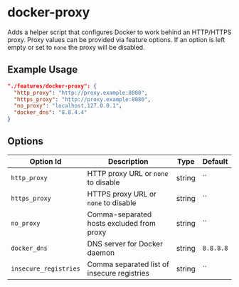 # docker-proxy

Adds a helper script that configures Docker to work behind an HTTP/HTTPS proxy.
Proxy values can be provided via feature options. If an option is left empty or
set to `none` the proxy will be disabled.

## Example Usage

```json
"./features/docker-proxy": {
  "http_proxy": "http://proxy.example:8080",
  "https_proxy": "http://proxy.example:8080",
  "no_proxy": "localhost,127.0.0.1",
  "docker_dns": "8.8.4.4"
}
```

## Options

| Option Id | Description | Type | Default |
|-----------|-------------|------|---------|
| `http_proxy` | HTTP proxy URL or `none` to disable | string | `` |
| `https_proxy` | HTTPS proxy URL or `none` to disable | string | `` |
| `no_proxy` | Comma-separated hosts excluded from proxy | string | `` |
| `docker_dns` | DNS server for Docker daemon | string | `8.8.8.8` |
| `insecure_registries` | Comma separated list of insecure registries | string | `` |
